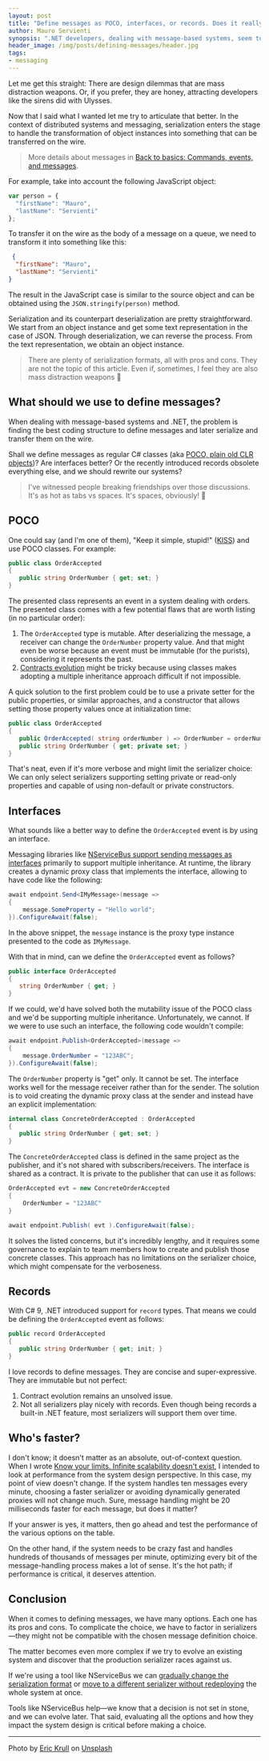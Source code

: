 ```yaml
---
layout: post
title: "Define messages as POCO, interfaces, or records. Does it really matter?"
author: Mauro Servienti
synopsis: ".NET developers, dealing with message-based systems, seem to give serialization and surrounding concerns more importance than needed. Let's try to dissect the topic"
header_image: /img/posts/defining-messages/header.jpg
tags:
- messaging
---
```


Let me get this straight: There are design dilemmas that are mass distraction weapons. Or, if you prefer, they are honey, attracting developers like the sirens did with Ulysses.

Now that I said what I wanted let me try to articulate that better. In the context of distributed systems and messaging, serialization enters the stage to handle the transformation of object instances into something that can be transferred on the wire.

> More details about messages in [Back to basics: Commands, events, and messages](https://milestone.topics.it/2023/05/25/back-to-basics-messages.html).

For example, take into account the following JavaScript object:

```javascript
var person = {
  "firstName": "Mauro",
  "lastName": "Servienti"
};
```

To transfer it on the wire as the body of a message on a queue, we need to transform it into something like this:

```json
 {
  "firstName": "Mauro",
  "lastName": "Servienti"
}
```

The result in the JavaScript case is similar to the source object and can be obtained using the `JSON.stringify(person)` method.

Serialization and its counterpart deserialization are pretty straightforward. We start from an object instance and get some text representation in the case of JSON. Through deserialization, we can reverse the process. From the text representation, we obtain an object instance.

> There are plenty of serialization formats, all with pros and cons. They are not the topic of this article. Even if, sometimes, I feel they are also mass distraction weapons 🤪

## What should we use to define messages?

When dealing with message-based systems and .NET, the problem is finding the best coding structure to define messages and later serialize and transfer them on the wire.

Shall we define messages as regular C# classes (aka [POCO, plain old CLR objects](https://en.wikipedia.org/wiki/Plain_old_CLR_object))? Are interfaces better? Or the recently introduced records obsolete everything else, and we should rewrite our systems?

> I've witnessed people breaking friendships over those discussions. It's as hot as tabs vs spaces. It's spaces, obviously! 🤪

## POCO

One could say (and I'm one of them), "Keep it simple, stupid!" ([KISS](https://en.wikipedia.org/wiki/KISS_principle)) and use POCO classes. For example:

```csharp
public class OrderAccepted
{
   public string OrderNumber { get; set; }
}
```

The presented class represents an event in a system dealing with orders. 
The presented class comes with a few potential flaws that are worth listing (in no particular order):

1. The `OrderAccepted` type is mutable. After deserializing the message, a receiver can change the `OrderNumber` property value. And that might even be worse because an event must be immutable (for the purists), considering it represents the past.
2. [Contracts evolution](https://milestone.topics.it/2022/07/04/messages-evolution.html) might be tricky because using classes makes adopting a multiple inheritance approach difficult if not impossible.

A quick solution to the first problem could be to use a private setter for the public properties, or similar approaches, and a constructor that allows setting those property values once at initialization time:

```csharp
public class OrderAccepted
{
   public OrderAccepted( string orderNumber ) => OrderNumber = orderNumber;
   public string OrderNumber { get; private set; }
}
```

That's neat, even if it's more verbose and might limit the serializer choice: We can only select serializers supporting setting private or read-only properties and capable of using non-default or private constructors.

## Interfaces

What sounds like a better way to define the `OrderAccepted` event is by using an interface.

Messaging libraries like [NServiceBus support sending messages as interfaces](https://docs.particular.net/nservicebus/messaging/messages-as-interfaces) primarily to support multiple inheritance. At runtime, the library creates a dynamic proxy class that implements the interface, allowing to have code like the following:

```csharp
await endpoint.Send<IMyMessage>(message =>
{
    message.SomeProperty = "Hello world";
}).ConfigureAwait(false);
```

In the above snippet, the `message` instance is the proxy type instance presented to the code as `IMyMessage`.

With that in mind, can we define the `OrderAccepted` event as follows?

```csharp
public interface OrderAccepted
{
   string OrderNumber { get; }
}
```

If we could, we'd have solved both the mutability issue of the POCO class and we'd be supporting multiple inheritance. Unfortunately, we cannot. If we were to use such an interface, the following code wouldn't compile:

```csharp
await endpoint.Publish<OrderAccepted>(message =>
{
    message.OrderNumber = "123ABC";
}).ConfigureAwait(false);
```

The `OrderNumber` property is "get" only. It cannot be set. The interface works well for the message receiver rather than for the sender. The solution is to void creating the dynamic proxy class at the sender and instead have an explicit implementation:

```csharp
internal class ConcreteOrderAccepted : OrderAccepted
{
   public string OrderNumber { get; set; }
}
```

The `ConcreteOrderAccepted` class is defined in the same project as the publisher, and it's not shared with subscribers/receivers. The interface is shared as a contract. It is private to the publisher that can use it as follows:

```csharp
OrderAccepted evt = new ConcreteOrderAccepted
{
    OrderNumber = "123ABC"
}

await endpoint.Publish( evt ).ConfigureAwait(false);
```

It solves the listed concerns, but it's incredibly lengthy, and it requires some governance to explain to team members how to create and publish those concrete classes. This approach has no limitations on the serializer choice, which might compensate for the verboseness.

## Records

With C# 9, .NET introduced support for `record` types. That means we could be defining the `OrderAccepted` event as follows:

```csharp
public record OrderAccepted
{
   public string OrderNumber { get; init; }
}
```

I love records to define messages. They are concise and super-expressive. They are immutable but not perfect:

1. Contract evolution remains an unsolved issue.
2. Not all serializers play nicely with records. Even though being records a built-in .NET feature, most serializers will support them over time.

## Who's faster? 

I don't know; it doesn't matter as an absolute, out-of-context question. When I wrote [Know your limits. Infinite scalability doesn't exist](https://milestone.topics.it/2022/05/30/know-your-limits.html), I intended to look at performance from the system design perspective. In this case, my point of view doesn't change. If the system handles ten messages every minute, choosing a faster serializer or avoiding dynamically generated proxies will not change much. Sure, message handling might be 20 milliseconds faster for each message, but does it matter?

If your answer is yes, it matters, then go ahead and test the performance of the various options on the table.

On the other hand, if the system needs to be crazy fast and handles hundreds of thousands of messages per minute, optimizing every bit of the message-handling process makes a lot of sense. It's the hot path; if performance is critical, it deserves attention.

## Conclusion

When it comes to defining messages, we have many options. Each one has its pros and cons. To complicate the choice, we have to factor in serializers—they might not be compatible with the chosen message definition choice.

The matter becomes even more complex if we try to evolve an existing system and discover that the production serializer races against us.

If we're using a tool like NServiceBus we can [gradually change the serialization format](https://docs.particular.net/samples/serializers/transitioning-formats/) or [move to a different serializer without redeploying](https://docs.particular.net/nservicebus/serialization/#specifying-additional-deserializers) the whole system at once.

Tools like NServiceBus help—we know that a decision is not set in stone, and we can evolve later. That said, evaluating all the options and how they impact the system design is critical before making a choice.

---

Photo by <a href="https://unsplash.com/@ekrull?utm_content=creditCopyText&utm_medium=referral&utm_source=unsplash">Eric Krull</a> on <a href="https://unsplash.com/photos/black-vinyl-record-on-black-vinyl-record-fi3_lDi3qPE?utm_content=creditCopyText&utm_medium=referral&utm_source=unsplash">Unsplash</a>
